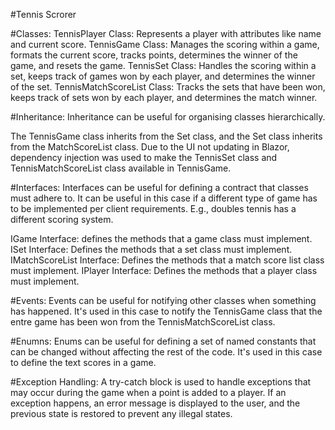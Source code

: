 #Tennis Scrorer

#Classes:
TennisPlayer Class: Represents a player with attributes like name and current score.
TennisGame Class: Manages the scoring within a game, formats the current score, tracks points, determines the winner of the game, and resets the game.
TennisSet Class: Handles the scoring within a set, keeps track of games won by each player, and determines the winner of the set.
TennisMatchScoreList Class: Tracks the sets that have been won, keeps track of sets won by each player, and determines the match winner.

#Inheritance:
Inheritance can be useful for organising classes hierarchically.

The TennisGame class inherits from the Set class, and the Set class inherits from the MatchScoreList class.
Due to the UI not updating in Blazor, dependency injection was used to make the TennisSet class and TennisMatchScoreList class available in TennisGame.

#Interfaces:
Interfaces can be useful for defining a contract that classes must adhere to. It can be useful in this case if a different type of game has to be implemented per client requirements. E.g., doubles tennis has a different scoring system.

IGame Interface: defines the methods that a game class must implement.
ISet Interface: Defines the methods that a set class must implement.
IMatchScoreList Interface: Defines the methods that a match score list class must implement.
IPlayer Interface: Defines the methods that a player class must implement.

#Events:
Events can be useful for notifying other classes when something has happened. It's used in this case to notify the TennisGame class that the entre game has been won from the TennisMatchScoreList class.

#Enumns:
Enums can be useful for defining a set of named constants that can be changed without affecting the rest of the code. It's used in this case to define the text scores in a game.

#Exception Handling:
A try-catch block is used to handle exceptions that may occur during the game when a point is added to a player. If an exception happens, an error message is displayed to the user, and the previous state is restored to prevent any illegal states.
